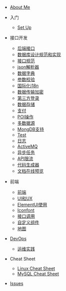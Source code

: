 * [About Me](../README.md)
* 入门
  
  * [Set Up](Setup.md)
  
* 接口开发

  * [后端接口](boot/boot.md)
  * [数据库设计规范和实现](boot/db.md)
  * [接口规范](boot/Restful.md)
  * [json解析器](boot/json.md)
  * [数据字典](boot/Dict.md)
  * [参数校验](boot/validator.md)
  * [国际化i18n](boot/i18n.md)
  * [数据传输加密](boot/ApiEncrypt.md)
  * [第三方登录](boot/UserOauth.md)
  * [数据存储](boot/OSS.md)
  * [支付](boot/Pay.md)
  * [POI操作](boot/Poi.md)
  * [多数据源](boot/DynamicDatasource.md)
  * [MongDB支持](boot/MongoDB.md)
  * [Test](boot/Test.md)
  * [日志](boot/Log.md)
  * [ActiveMQ](boot/ActiveMQ.md)
  * [异步任务](boot/AsyncTask.md)
  * [API限流](boot/AccessLimit.md)
  * [代码生成器](boot/coder.md)
  * [文档在线预览](boot/OfficePreview.md)
    
* 前端
  * [前端](ui/portal.md)
  * [UI和UX](ui/UIAndUX.md)
  * [ElementUI使用](ui/ElementUI.md)
  * [Iconfont](ui/iconfont.md)
  * [接口调用](ui/axios.md)
  * [自定义组件](ui/VueComponents.md)
  * [地图](ui/Map.md)
    
* [DevOps](DevOps.md)
    * [运维实践](DevOpsCase.md)

* Cheat Sheet
  * [Linux Cheat Sheet](cheat-sheet/Linux.md)
  * [MySQL Cheat Sheet](cheat-sheet/MySQL.md)

* [Issues](Issues.md)
